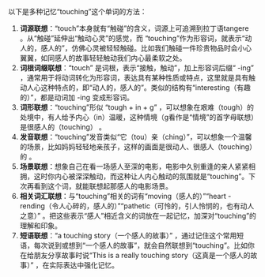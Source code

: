 以下是多种记忆“touching”这个单词的方法：
1. **词源联想**：“touch”本身就有“触碰”的含义，词源上可追溯到拉丁语tangere 。从“触碰”延伸出“触动心灵”的感觉，而 “touching”作为形容词，就表示“动人的，感人的”，仿佛心灵被轻轻触碰。比如我们触碰一件珍贵物品时会小心翼翼，如同感人的故事轻轻触动我们内心最柔软之处。
2. **词根词缀联想**：“touch” 是词根，表示“接触，触动”，加上形容词后缀“ -ing” ，通常用于将动词转化为形容词，表达具有某种性质或特点，这里就是具有触动人心这种特点的，即“动人的，感人的”。类似的结构有“interesting（有趣的）”，都是动词加 -ing 变成形容词。
3. **词形联想**：“touching”形似 “tough + in + g” ，可以想象在艰难（tough）的处境中，有人给予内心（in）温暖，这种情境（g看作是“情境”的首字母联想）是很感人的（touching） 。
4. **发音联想**：“touching”发音类似“它（tou）亲（ching）”，可以想象一个温馨的场景，比如妈妈轻轻地亲孩子，这样的画面是很动人、很感人（touching）的 。
5. **场景联想**：想象自己在看一场感人至深的电影，电影中久别重逢的亲人紧紧相拥，这时你内心被深深触动，而这种让人内心触动的氛围就是“touching”。下次再看到这个词，就能联想起那感人的电影场景。
6. **相关词汇联想**：与“touching”相关的词有“moving（感人的）”“heart - rending（令人心碎的，感人的）”“pathetic（可怜的，引人怜悯的，也有动人之意）” 。把这些表示“感人”相近含义的词放在一起记忆，加深对“touching”的理解和印象。
7. **短语联想**：“a touching story（一个感人的故事）” ，通过记住这个常用短语，每次说到或想到“一个感人的故事”，就会自然联想到“touching”。比如你在给朋友分享故事时说“This is a really touching story（这真是一个感人的故事）” ，在实际表达中强化记忆。 